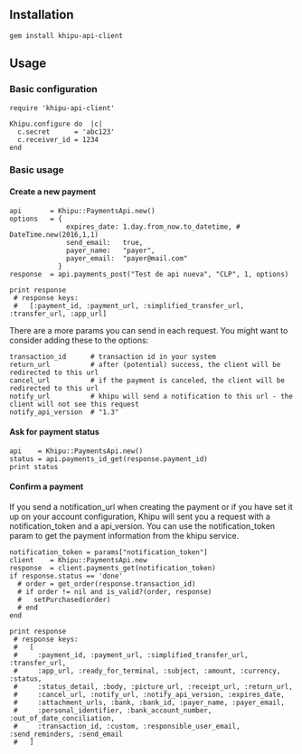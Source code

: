 ## Installation

```
gem install khipu-api-client
```

## Usage

### Basic configuration
```
require 'khipu-api-client'

Khipu.configure do  |c|
  c.secret      = 'abc123'
  c.receiver_id = 1234
end
```

### Basic usage

#### Create a new payment
```
api       = Khipu::PaymentsApi.new()
options   = {
              expires_date: 1.day.from_now.to_datetime, # DateTime.new(2016,1,1)
              send_email:   true, 
              payer_name:   "payer",
              payer_email:  "payer@mail.com"
			}
response  = api.payments_post("Test de api nueva", "CLP", 1, options)

print response
 # response keys: 
 #   [:payment_id, :payment_url, :simplified_transfer_url, :transfer_url, :app_url]

```

There are a more params you can send in each request. You might want to consider adding these to the options:

```
transaction_id  	# transaction id in your system
return_url 			# after (potential) success, the client will be redirected to this url
cancel_url			# if the payment is canceled, the client will be redirected to this url
notify_url 			# khipu will send a notification to this url - the client will not see this request
notify_api_version 	# "1.3"
```

#### Ask for payment status
```
api    = Khipu::PaymentsApi.new()
status = api.payments_id_get(response.payment_id)
print status
```


#### Confirm a payment
If you send a notification_url when creating the payment or if you have set it up on your account configuration, Khipu will sent you a request with a notification_token and a api_version. You can use the notification_token param to get the payment information from the khipu service. 

```
notification_token = params["notification_token"]
client    = Khipu::PaymentsApi.new
response  = client.payments_get(notification_token)
if response.status == 'done'
  # order = get_order(response.transaction_id)
  # if order != nil and is_valid?(order, response)
  #   setPurchased(order)
  # end
end

print response
 # response keys: 
 #   [
 #     :payment_id, :payment_url, :simplified_transfer_url, :transfer_url, 
 #     :app_url, :ready_for_terminal, :subject, :amount, :currency, :status, 
 #     :status_detail, :body, :picture_url, :receipt_url, :return_url, 
 #     :cancel_url, :notify_url, :notify_api_version, :expires_date, 
 #     :attachment_urls, :bank, :bank_id, :payer_name, :payer_email, 
 #     :personal_identifier, :bank_account_number, :out_of_date_conciliation, 
 #     :transaction_id, :custom, :responsible_user_email, :send_reminders, :send_email
 #   ] 
```
